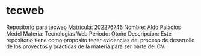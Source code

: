 # tecweb
Repositorio para tecweb
Matricula: 202276746
Nombre: Aldo Palacios Medel
Materia: Tecnologias Web
Periodo: Otoño
Descripcion: Este repositorio tiene como proposito tener evidencias del
proceso de desarrollo de los proyectos y practicas de la materia para 
ser parte del CV.
